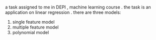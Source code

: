 a task assigned to me in DEPI , machine learning course .
the task is an application on linear regression .
there are three models:
1. single feature model
2. multiple feature model
3. polynomial model
   
